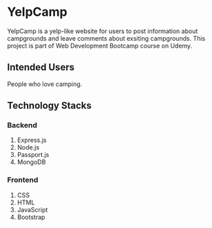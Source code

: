 # YelpCamp
YelpCamp is a yelp-like website for users to post information about campgrounds and leave comments about exsiting campgrounds. This project is part of Web Development Bootcamp course on Udemy.

## Intended Users
People who love camping. 

## Technology Stacks
### Backend
1. Express.js
2. Node.js
3. Passport.js
4. MongoDB

### Frontend
1. CSS
2. HTML
3. JavaScript
4. Bootstrap
